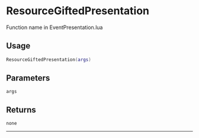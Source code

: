 # ResourceGiftedPresentation
Function name in EventPresentation.lua
## Usage
```lua
ResourceGiftedPresentation(args)
```
## Parameters
`args`
## Returns
`none`

---